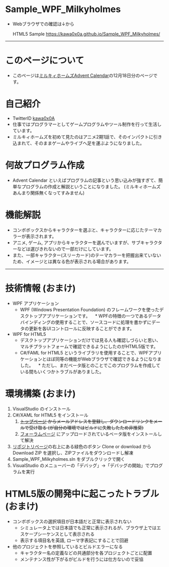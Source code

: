 # Sample_WPF_Milkyholmes
* Webブラウザでの確認は↓から

  HTML5 Sample
  https://kawa0x0a.github.io/Sample_WPF_Milkyholmes/

-----

# このページについて
* このページは[ミルキィホームズAdvent Calendar](https://adventar.org/calendars/2411)の12月18日分のページです。

# 自己紹介
* TwitterID [kawa0x0A](https://twitter.com/kawa0x0A)
* 仕事ではプログラマーとしてゲームプログラムやツール制作を行って生活しています。
* ミルキィホームズを初めて見たのはアニメ2期1話で、そのインパクトに引き込まれて、そのままゲームやライブへ足を運ぶようになりました。

# 何故プログラム作成
* Advent Calendar といえばプログラムの記事という思い込みが強すぎて、簡単なプログラムの作成と解説ということになりました。
(ミルキィホームズあんまり関係無くなってすみません)

# 機能解説
* コンボボックスからキャラクターを選ぶと、キャラクターに応じたテーマカラーが表示されます。
* アニメ, ゲーム, アプリからキャラクターを選んでいますが、サブキャラクターなどは選びきれないので一部だけにしています。
* また、一部キャラクター(スリーカード)のテーマカラーを把握出来ていないため、イメージとは異なる色が表示される場合があります。

-----

# 技術情報 (おまけ)
* WPF アプリケーション
    * WPF (Windows Presentation Foundation) のフレームワークを使ったデスクトップアプリケーションです。
    * WPFの特徴の一つであるデータバインディングの使用することで、ソースコードに処理を書かずにデータの更新を各UIコントロールに反映することができます。
* WPF for HTML5
    * デスクトップアプリケーションだけでは見る人も確認しづらいと思い、マルチプラットフォームで確認できるようにしたのがHTML5版です。
    * C#/FAML for HTML5 というライブラリを使用することで、WPFアプリケーションとほぼ同等の機能がWebブラウザで確認できるようになりました。
    * ただし、まだベータ版とのことでこのプログラムを作成している間もいくつかトラブルがありました。

# 環境構築 (おまけ)
1. VisualStudio のインストール
1. C#/XAML for HTML5 をインストール
    1. ~~[トップページ](http://www.cshtml5.com/) からメールアドレスを登録し、ダウンロードリンクをメールで受け取る (が自分の環境ではビルドに失敗したため非推奨)~~
    1. [フォーラムページ](http://forums.cshtml5.com/viewforum.php?f=6&sid=d53d703265149ad87ed2bcdd7d4d58a5) にアップロードされているベータ版をインストールして解決
1. [リポジトリページ](https://github.com/kawa0x0A/Sample_WPF_Milkyholmes)の右上にある緑色のボタン Clone or download から Download ZIP を選択し、ZIPファイルをダウンロードし解凍
1. Sample_WPF_Milkyholmes.sln をダブルクリックで開く
1. VisualStudio のメニューバーの「デバッグ」->「デバッグの開始」でプログラムを実行

# HTML5版の開発中に起こったトラブル (おまけ)
* コンボボックスの選択項目が日本語だと正常に表示されない
    * シミュレータ上では日本語でも正常に表示されるが、ブラウザ上ではエスケープシーケンスとして表示される
    * 表示する項目名を英語, ローマ字表記にすることで回避
* 他のプロジェクトを参照しているとビルドエラーになる
    * キャラクター名の定義などの共通部分を各プロジェクトごとに配置
    * メンテナンス性が下がるがビルドを行うには仕方ないので妥協

